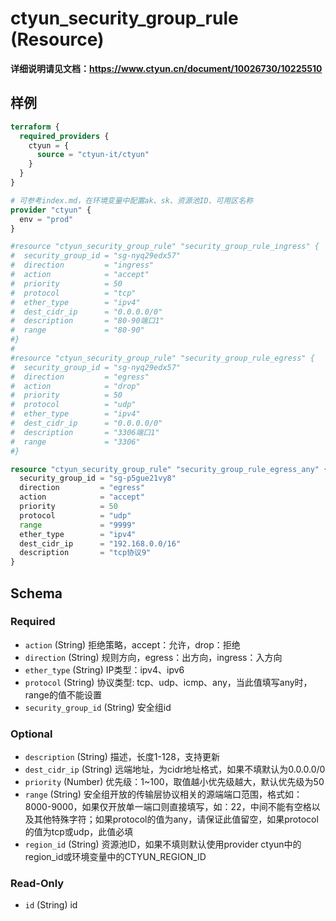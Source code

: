 # ctyun_security_group_rule (Resource)
**详细说明请见文档：https://www.ctyun.cn/document/10026730/10225510**



## 样例

```terraform
terraform {
  required_providers {
    ctyun = {
      source = "ctyun-it/ctyun"
    }
  }
}

# 可参考index.md，在环境变量中配置ak、sk、资源池ID、可用区名称
provider "ctyun" {
  env = "prod"
}

#resource "ctyun_security_group_rule" "security_group_rule_ingress" {
#  security_group_id = "sg-nyq29edx57"
#  direction         = "ingress"
#  action            = "accept"
#  priority          = 50
#  protocol          = "tcp"
#  ether_type        = "ipv4"
#  dest_cidr_ip      = "0.0.0.0/0"
#  description       = "80-90端口1"
#  range             = "80-90"
#}
#
#resource "ctyun_security_group_rule" "security_group_rule_egress" {
#  security_group_id = "sg-nyq29edx57"
#  direction         = "egress"
#  action            = "drop"
#  priority          = 50
#  protocol          = "udp"
#  ether_type        = "ipv4"
#  dest_cidr_ip      = "0.0.0.0/0"
#  description       = "3306端口1"
#  range             = "3306"
#}

resource "ctyun_security_group_rule" "security_group_rule_egress_any" {
  security_group_id = "sg-p5gue21vy8"
  direction         = "egress"
  action            = "accept"
  priority          = 50
  protocol          = "udp"
  range             = "9999"
  ether_type        = "ipv4"
  dest_cidr_ip      = "192.168.0.0/16"
  description       = "tcp协议9"
}
```

<!-- schema generated by tfplugindocs -->
## Schema

### Required

- `action` (String) 拒绝策略，accept：允许，drop：拒绝
- `direction` (String) 规则方向，egress：出方向，ingress：入方向
- `ether_type` (String) IP类型：ipv4、ipv6
- `protocol` (String) 协议类型: tcp、udp、icmp、any，当此值填写any时，range的值不能设置
- `security_group_id` (String) 安全组id

### Optional

- `description` (String) 描述，长度1-128，支持更新
- `dest_cidr_ip` (String) 远端地址，为cidr地址格式，如果不填默认为0.0.0.0/0
- `priority` (Number) 优先级：1~100，取值越小优先级越大，默认优先级为50
- `range` (String) 安全组开放的传输层协议相关的源端端口范围，格式如：8000-9000，如果仅开放单一端口则直接填写，如：22，中间不能有空格以及其他特殊字符；如果protocol的值为any，请保证此值留空，如果protocol的值为tcp或udp，此值必填
- `region_id` (String) 资源池ID，如果不填则默认使用provider ctyun中的region_id或环境变量中的CTYUN_REGION_ID

### Read-Only

- `id` (String) id